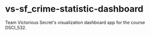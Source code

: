 # vs-sf_crime-statistic-dashboard
Team Victorious Secret's visualization dashboard app for the course DSCI_532.

